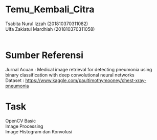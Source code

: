 # Temu_Kembali_Citra
Tsabita Nurul Izzah (201810370311082)<br />
Ulfa Zakiatul Mardhiah (201810370311058) <br /> <br />

# Sumber Referensi
Jurnal Acuan : Medical image retrieval for detecting pneumonia using binary classification with deep convolutional neural networks <br />
Dataset : https://www.kaggle.com/paultimothymooney/chest-xray-pneumonia <br />

# Task
OpenCV Basic <br />
Image Processing <br />
Image Histogram dan Konvolusi
